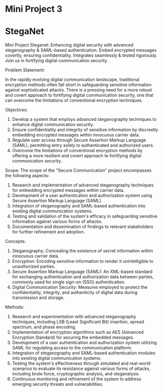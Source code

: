 <h1>Mini Project 3</h1>

# StegaNet 
Mini Project Steganet: Enhancing digital security with advanced steganography &amp; SAML-based authentication. Embed encrypted messages covertly, ensuring confidentiality. Integrates seamlessly &amp; tested rigorously. Join us in fortifying digital communication security.

Problem Statement:

In the rapidly evolving digital communication landscape, traditional encryption methods often fall short in safeguarding sensitive information against sophisticated attacks. There is a pressing need for a more robust and covert approach to fortifying digital communication security, one that can overcome the limitations of conventional encryption techniques.

Objectives:
1. Develop a system that employs advanced steganography techniques to enhance digital communication security.
2. Ensure confidentiality and integrity of sensitive information by discreetly embedding encrypted messages within innocuous carrier data.
3. Regulate user access through Secure Assertion Markup Language (SAML), permitting entry solely to authenticated and authorized users.
4. Overcome the limitations of conventional encryption methods by offering a more resilient and covert approach to fortifying digital communication security.

Scope:
The scope of the "Secure Communication" project encompasses the following aspects:
1. Research and implementation of advanced steganography techniques for embedding encrypted messages within carrier data.
2. Development of a user authentication and authorization system using Secure Assertion Markup Language (SAML).
3. Integration of steganography and SAML-based authentication into existing digital communication systems.
4. Testing and validation of the system's efficacy in safeguarding sensitive information against various forms of attacks.
5. Documentation and dissemination of findings to relevant stakeholders for further refinement and adoption.

Concepts:
1. Steganography: Concealing the existence of secret information within innocuous carrier data.
2. Encryption: Encoding sensitive information to render it unintelligible to unauthorized parties.
3. Secure Assertion Markup Language (SAML): An XML-based standard for exchanging authentication and authorization data between parties, commonly used for single sign-on (SSO) authentication.
4. Digital Communication Security: Measures employed to protect the confidentiality, integrity, and authenticity of digital data during transmission and storage.

Methods:
1. Research and experimentation with advanced steganography techniques, including LSB (Least Significant Bit) insertion, spread spectrum, and phase encoding.
2. Implementation of encryption algorithms such as AES (Advanced Encryption Standard) for securing the embedded messages.
3. Development of a user authentication and authorization system utilizing SAML for regulating access to the communication platform.
4. Integration of steganography and SAML-based authentication modules into existing digital communication systems.
5. Testing the system's effectiveness through simulated and real-world scenarios to evaluate its resistance against various forms of attacks, including brute force, cryptographic analysis, and steganalysis.
6. Continuous monitoring and refinement of the system to address emerging security threats and vulnerabilities.
